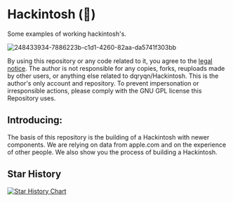 # Hackintosh ()
Some examples of working hackintosh's.

![248433934-7886223b-c1d1-4260-82aa-da5741f303bb](https://raw.githubusercontent.com/dqryqn/Hackintosh/main/Pictures/Hackintosh.png)

By using this repository or any code related to it, you agree to the [legal notice](./LEGAL_NOTICE.md). The author is not responsible for any copies, forks, reuploads made by other users, or anything else related to dqryqn/Hackintosh. This is the author's only account and repository. To prevent impersonation or irresponsible actions, please comply with the GNU GPL license this Repository uses.



## Introducing:

The basis of this repository is the building of a Hackintosh with newer components. We are relying on data from apple.com and on the experience of other people.
We also show you the process of building a Hackintosh.














## Star History

<a href="https://star-history.com/#dqryqn/Hackintosh&Date">
  <picture>
    <source media="(prefers-color-scheme: dark)" srcset="https://api.star-history.com/svg?repos=dqryqn/Hackintosh&type=Date&theme=dark" />
    <source media="(prefers-color-scheme: light)" srcset="https://api.star-history.com/svg?repos=dqryqn/Hackintosh&type=Date" />
    <img alt="Star History Chart" src="https://api.star-history.com/svg?repos=dqryqn/Hackintosh&type=Date" />
  </picture>
</a>
